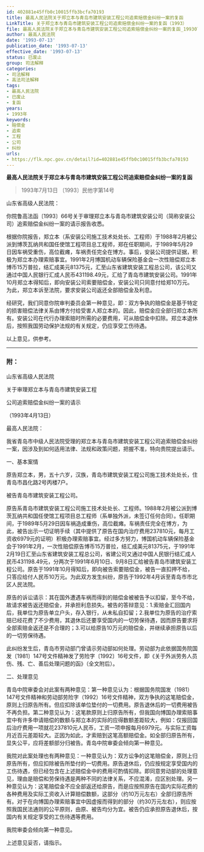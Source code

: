 ```yaml
---
id: 402881e45ffb0c10015ffb3bcfa70193
title: 最高人民法院关于郑立本与青岛市建筑安装工程公司追索赔偿金纠纷一案的复函
LinkTitle: 关于郑立本与青岛市建筑安装工程公司追索赔偿金纠纷一案的复函（1993）
file: 最高人民法院关于郑立本与青岛市建筑安装工程公司追索赔偿金纠纷一案的复函_19930713_402881e45ffb0c10015ffb3bcfa70193.docx
author: 最高人民法院
date: '1993-07-13'
publication_date: '1993-07-13'
effective_date: '1993-07-13'
status: 已废止
group: 司法解释
categories:
- 司法解释
- 高法司法解释
tags:
- 最高人民法院
- 已废止
- 复函
years:
- 1993年
keywords:
- 赔偿金
- 追索
- 工程
- 公司
- 纠纷
urls:
- https://flk.npc.gov.cn/detail?id=402881e45ffb0c10015ffb3bcfa70193
---
```


**最高人民法院关于郑立本与青岛市建筑安装工程公司追索赔偿金纠纷一案的复函**

> 1993年7月13日 〔1993〕民他字第14号

山东省高级人民法院：

你院鲁高法函〔1993〕66号关于审理郑立本与青岛市建筑安装公司（简称安装公司）追索赔偿金纠纷一案的请示报告收悉。

根据你院报告，郑立本（系安装公司施工技术处处长、工程师）于1988年2月被公派到博茨瓦纳共和国任使馆工程项目总工程师，郑在任职期间，于1989年5月29日因车祸受重伤，高位截瘫，车祸责任完全在博方。事后，安装公司提供证据，积极为郑立本办理索赔事宜。1991年2月博国机动车辆保险基金会一次性赔偿郑立本博币15万普拉，结汇成美元81375元，汇至山东省建筑安装工程总公司，该公司又通过中国人民银行汇成人民币431198.49元，汇给了青岛市建筑安装公司。1991年10月郑立本得知后，即向安装公司索要赔偿金，安装公司只同意付给郑10万元。为此，郑立本诉至法院，要求安装公司返还全部赔偿金及利息。

经研究，我们同意你院审判委员会第一种意见，即：双方争执的赔偿金是基于特定的损害赔偿法律关系由博方付给受害人郑立本的。因此，赔偿金应全部归郑立本所有。安装公司在代行办理索赔时所需的必要费用，可从赔偿金中扣除。郑立本退休后，按照我国劳动保护法规的有关规定，仍应享受工伤待遇。

以上意见，供参考。

---

### 附：

山东省高级人民法院

关于审理郑立本与青岛市建筑安装工程

公司追索赔偿金纠纷一案的请示

（1993年4月13日）

最高人民法院：

我省青岛市中级人民法院受理的郑立本与青岛市建筑安装工程公司追索赔偿金纠纷一案，因涉及到如何适用法律、法规和政策问题，把握不准，特向贵院提出请示。

一、基本案情

原告郑立本，男，五十六岁，汉族，青岛市建筑安装工程公司施工技术处处长，住青岛市昌化路2号丙楼7户。

被告青岛市建筑安装工程公司。

原告系青岛市建筑安装工程公司施工技术处处长、工程师。1988年2月被公派到博茨瓦纳共和国任使馆工程项目总工程师（系单独外派，未签订任何合同）。任职期间，于1989年5月29日因车祸造成重伤，高位截瘫。车祸责任完全在博方，为此，被告出示一切证明手续（其中提供了原告在国内治疗费用237810元，每月工资收6979元的证明）积极办理索赔事宜。经过多方努力，博国机动车辆保险基金会于1991年2月，一次性赔偿原告博币15万普拉，结汇成美元81375元，于1991年2月19日汇至山东省建筑安装工程总公司，省建公司又通过中国人民银行结汇成人民币431198.49元，分两次于1991年6月10日、9月8日汇给被告青岛市建筑安装工程公司。原告于1991年10月得知后，即向被告索要赔偿金，被告一直扣押不给，只答应给付人民币10万元。为此双方发生纠纷，原告于1992年4月诉至青岛市市北区人民法院。

原告的诉讼请示：其在国外遭遇车祸而得到的赔偿金被被告予以扣留，至今不给，故请求被告返还赔偿金，并承担利息损失。被告的答辩意见：1.索赔金汇回国内后，我单位为原告单立户头，存入银行，从未私自扣留；2.我单位为原告的治疗索赔已经花费了不少费用，其退休后还要享受国内的一切劳保待遇，因而原告要求将全部索赔金返还是不合理的；3.可以给原告10万元的赔偿金，并继续承担原告以后的一切劳保待遇。

此纠纷发生后，青岛市劳动部门曾请示劳动部如何处理。劳动部为此依据国务院国发〔1981〕147号文件精神发了劳险字〔1992〕16号文件，即《关于外派劳务人员伤、残、亡、善后处理问题的函》（全文附后）。

二、处理意见

青岛中院审委会对此案有两种意见：第一种意见认为：根据国务院国发（1981）147号文件精神和劳动部劳险字（1992）16号文件精神，双方争执的这笔赔偿金，原则上归原告所有。但应扣除该单位垫付的一切费用。原告退休后的一切费用被告不再负担。第二种意见认为：这笔款原则上归原告所有，但我国向博国办理索赔事宜中有许多申请赔偿的数额与郑立本的实际的应得数额差距较大，例如：仅报回国后治疗费用一项就花237810元人民币，工资一项申报每月6979元。与实际工资每月近百元差距较大。正因为如此，才索赔到这笔高额赔偿金。如全部归原告所有，显失公平，应将差额部分归被告。青岛中院审委会倾向第一种意见。

我院对此案处理也有两种意见：一种意见认为：双方讼争的这笔赔偿金，原则上归原告所有，但应扣除被告所垫付的一切费用。原告退休后，仍应按规定享受国内的工伤待遇，但已经包含在上述赔偿金中的费用可酌情扣除。即同意劳动部的处理意见，理由是赔偿和劳保待遇是两种不同的法律关系，不应混淆，应区别处理。另一种意见认为：这笔赔偿金不应全部返还给原告，而是应按照原告在国内实际花费的各种费用及实际工资收入计算赔偿数额，这部分（约10万元左右）全部归原告所有。对于在向博国办理索赔事宜中因虚报而得到的部分（约30万元左右），则应按照我国民法通则的公平原则，由原、被告均分为宜。被告仍应承担原告退休后，按国内有关规定享受的工伤待遇等费用。

我院审委会倾向第一种意见。

上述意见妥否，请指示。
